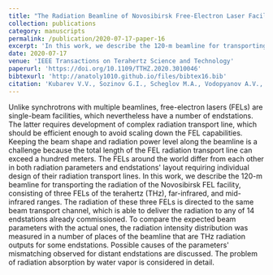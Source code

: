 ```yaml
---
title: "The Radiation Beamline of Novosibirsk Free-Electron Laser Facility Operating in Terahertz, Far-Infrared, and Mid-Infrared Ranges"
collection: publications
category: manuscripts
permalink: /publication/2020-07-17-paper-16
excerpt: 'In this work, we describe the 120-m beamline for transporting the radiation of the Novosibirsk FEL facility, consisting of three FELs of the terahertz (THz), far-infrared, and mid-infrared ranges'
date: 2020-07-17
venue: 'IEEE Transactions on Terahertz Science and Technology'
paperurl: 'https://doi.org/10.1109/TTHZ.2020.3010046'
bibtexurl: 'http://anatoly1010.github.io/files/bibtex16.bib'
citation: 'Kubarev V.V., Sozinov G.I., Scheglov M.A., Vodopyanov A.V., Sidorov A.V., Melnikov A.R., Veber S.L. &quot;The Radiation Beamline of Novosibirsk Free-Electron Laser Facility Operating in Terahertz, Far-Infrared, and Mid-Infrared Ranges.&quot; <i>IEEE Trans. Terahertz Sci. Technol.</i>. 2020. 10(6). P. 634-646.'
---
```

Unlike synchrotrons with multiple beamlines, free-electron lasers (FELs) are single-beam facilities, which nevertheless have a number of endstations. The latter requires development of complex radiation transport line, which should be efficient enough to avoid scaling down the FEL capabilities. Keeping the beam shape and radiation power level along the beamline is a challenge because the total length of the FEL radiation transport line can exceed a hundred meters. The FELs around the world differ from each other in both radiation parameters and endstations' layout requiring individual design of their radiation transport lines. In this work, we describe the 120-m beamline for transporting the radiation of the Novosibirsk FEL facility, consisting of three FELs of the terahertz (THz), far-infrared, and mid-infrared ranges. The radiation of these three FELs is directed to the same beam transport channel, which is able to deliver the radiation to any of 14 endstations already commissioned. To compare the expected beam parameters with the actual ones, the radiation intensity distribution was measured in a number of places of the beamline that are THz radiation outputs for some endstations. Possible causes of the parameters' mismatching observed for distant endstations are discussed. The problem of radiation absorption by water vapor is considered in detail.